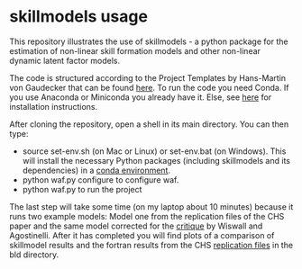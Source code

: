 skillmodels usage
=================

This repository illustrates the use of skillmodels - a python package for the estimation of non-linear skill formation models and other non-linear dynamic latent factor models.

The code is structured according to the Project Templates by Hans-Martin von Gaudecker that can be found [here](https://github.com/hmgaudecker/econ-project-templates). To run the code you need Conda. If you use Anaconda or Miniconda you already have it. Else, see [here](http://conda.pydata.org/docs/install/quick.html) for installation instructions.

After cloning the repository, open a shell in its main directory. You can then type:

* source set-env.sh (on Mac or Linux) or set-env.bat (on Windows). This will install the necessary Python packages (including skillmodels and its dependencies) in a [conda environment](http://conda.pydata.org/docs/using/envs.html).
* python waf.py configure to configure waf.
* python waf.py to run the project

The last step will take some time (on my laptop about 10 minutes) because it runs two example models: Model one from the replication files of the CHS paper and the same model corrected for the [critique](https://dl.dropboxusercontent.com/u/33774399/wiswall_webpage/agostinelli_wiswall_renormalizations.pdf) by Wiswall and Agostinelli. After it has completed you will find plots of a comparison of skillmodel results and the fortran results from the CHS [replication files](https://www.econometricsociety.org/content/supplement-estimating-technology-cognitive-and-noncognitive-skill-formation-0) in the bld directory.
